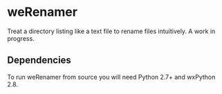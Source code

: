 weRenamer
=====

Treat a directory listing like a text file to rename files intuitively. A work in progress.

## Dependencies

To run weRenamer from source you will need Python 2.7+ and wxPython 2.8.

[wxPython]: http://www.wxpython.org/
